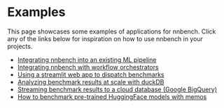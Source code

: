 # Examples

This page showcases some examples of applications for nnbench.
Click any of the links below for inspiration on how to use nnbench in your projects.

* [Integrating nnbench into an existing ML pipeline](mnist.md)
* [Integrating nnbench with workflow orchestrators](prefect.md)
* [Using a streamlit web app to dispatch benchmarks](streamlit.md)
* [Analyzing benchmark results at scale with duckDB](duckdb.md)
* [Streaming benchmark results to a cloud database (Google BigQuery)](bq.md)
* [How to benchmark pre-trained HuggingFace models with memos](huggingface.md)
